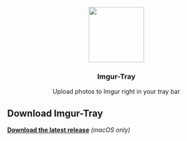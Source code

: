 <p align="center">
  <img src="http://i.imgur.com/8cktIvT.png" height="128">
  <h3 align="center">Imgur-Tray</h3>
  <p align="center">Upload photos to Imgur right in your tray bar<p>
</p>

## Download Imgur-Tray
**[Download the latest release](https://github.com/YuriBrunetto/imgur-tray/releases)** *(macOS only)*
